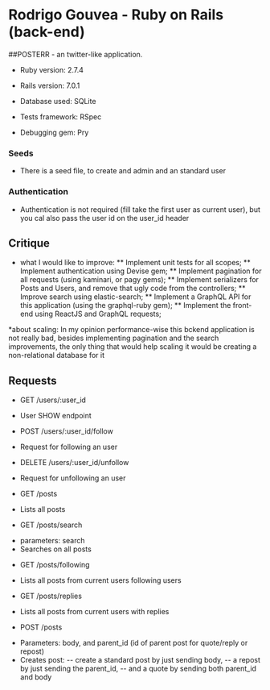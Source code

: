 # Rodrigo Gouvea - Ruby on Rails (back-end)

##POSTERR - an twitter-like application.

* Ruby version: 2.7.4

* Rails version: 7.0.1

* Database used: SQLite

* Tests framework: RSpec

* Debugging gem: Pry

### Seeds

* There is a seed file, to create and admin and an standard user

### Authentication

* Authentication is not required (fill take the first user as current user), but you cal also pass the user id on the user_id header

## Critique

* what I would like to improve:
** Implement unit tests for all scopes;
** Implement authentication using Devise gem;
** Implement pagination for all requests (using kaminari, or pagy gems);
** Implement serializers for Posts and Users, and remove that ugly code from the controllers;
** Improve search using elastic-search;
** Implement a GraphQL API for this application (using the graphql-ruby gem);
** Implement the front-end using ReactJS and GraphQL requests;

*about scaling:
  In my opinion performance-wise this bckend application is not really bad, 
  besides implementing pagination and the search improvements, 
  the only thing that would help scaling it would be creating a non-relational database for it

## Requests

* GET /users/:user_id
- User SHOW endpoint

* POST /users/:user_id/follow
- Request for following an user

* DELETE /users/:user_id/unfollow
- Request for unfollowing an user

* GET /posts
- Lists all posts

* GET /posts/search
- parameters: search
- Searches on all posts

* GET /posts/following
- Lists all posts from current users following users

* GET /posts/replies
- Lists all posts from current users with replies

* POST /posts
- Parameters: body, and parent_id (id of parent post for quote/reply or repost)
- Creates post:
-- create a standard post by just sending body,
-- a repost by just sending the parent_id,
-- and a quote by sending both parent_id and body
